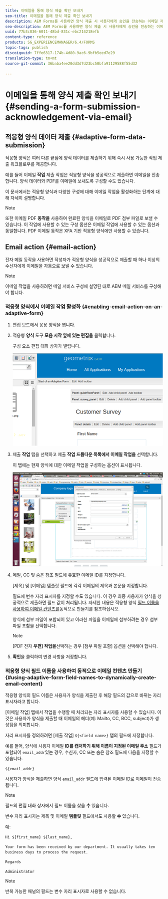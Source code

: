```yaml
---
title: 이메일을 통해 양식 제출 확인 보내기
seo-title: 이메일을 통해 양식 제출 확인 보내기
description: AEM Forms를 사용하면 양식 제출 시 사용자에게 승인을 전송하는 이메일 제출 작업을 구성할 수 있습니다.
seo-description: AEM Forms를 사용하면 양식 제출 시 사용자에게 승인을 전송하는 이메일 제출 작업을 구성할 수 있습니다.
uuid: 77b3c836-6011-48bd-831c-ebc214218efb
content-type: reference
products: SG_EXPERIENCEMANAGER/6.4/FORMS
topic-tags: publish
discoiquuid: 7ffe6317-174b-4d80-9ac6-9bfb5eed7e29
translation-type: tm+mt
source-git-commit: 36baba4ee20dd3d7d23bc50bfa91129588f55d32

---
```



# 이메일을 통해 양식 제출 확인 보내기 {#sending-a-form-submission-acknowledgement-via-email}

## 적응형 양식 데이터 제출 {#adaptive-form-data-submission}

적응형 양식은 여러 다른 끝점에 양식 데이터를 제출하기 위해 즉시 사용 가능한 작업 [](/help/forms/using/configuring-submit-actions.md) 제출 워크플로우를 제공합니다.

예를 들어 이메일 **작업** 제출 작업은 적응형 양식을 성공적으로 제출하면 이메일을 전송합니다. 양식 데이터와 PDF를 이메일에 보내도록 구성할 수도 있습니다.

이 문서에서는 적응형 양식과 다양한 구성에 대해 이메일 작업을 활성화하는 단계에 대해 자세히 설명합니다.

>[!NOTE]
>
>또한 이메일 PDF **동작을** 사용하여 완료된 양식을 이메일로 PDF 첨부 파일로 보낼 수 있습니다. 이 작업에 사용할 수 있는 구성 옵션은 이메일 작업에 사용할 수 있는 옵션과 동일합니다. PDF 이메일 동작은 XFA 기반 적응형 양식에만 사용할 수 있습니다.

## Email action {#email-action}

전자 메일 동작을 사용하면 작성자가 적응형 양식을 성공적으로 제출할 때 하나 이상의 수신자에게 이메일을 자동으로 보낼 수 있습니다.

>[!NOTE]
>
>이메일 작업을 사용하려면 메일 서비스 [](/help/sites-administering/notification.md#configuring-the-mail-service)구성에 설명된 대로 AEM 메일 서비스를 구성해야 합니다.

### 적응형 양식에서 이메일 작업 활성화 {#enabling-email-action-on-an-adaptive-form}

1. 편집 모드에서 응용 양식을 엽니다.

1. 적응형 **양식** 도구 **모음 시작 옆에 있는 편집을** 클릭합니다.

   구성 요소 편집 대화 상자가 열립니다.

   ![적응형 양식의 구성 요소 편집 대화 상자](assets/start_of_adp_form.png)

1. 제출 **작업** 탭을 선택하고 제출 **작업 드롭다운 목록에서 이메일 작업을** 선택합니다.

   이 탭에는 현재 양식에 대한 이메일 작업을 구성하는 옵션이 표시됩니다.

   ![작업 제출 탭](assets/dialog.png)

1. 메일, CC 및 숨은 참조 필드에 유효한 이메일 ID를 지정합니다.

   [제목] 및 [이메일] 템플릿 필드에 각각 이메일의 제목과 본문을 지정합니다.

   필드에 변수 자리 표시자를 지정할 수도 있습니다. 이 경우 최종 사용자가 양식을 성공적으로 제출하면 필드 값이 처리됩니다. 자세한 내용은 적응형 양식 [필드 이름을 사용하여 이메일 컨텐츠를](/help/forms/using/form-submission-receipt-via-email.md#p-using-adaptive-form-field-names-to-dynamically-create-email-content-p)동적으로 만들기를 참조하십시오.

   양식에 첨부 파일이 포함되어 있고 이러한 파일을 이메일에 첨부하려는 경우 첨부 파일 포함을 선택합니다.

   >[!NOTE]
   >
   >[PDF 전자 **우편] 작업을**&#x200B;선택하는 경우 [첨부 파일 포함] 옵션을 선택해야 합니다.

1. **확인**&#x200B;을 클릭하여 변경 사항을 저장합니다.

### 적응형 양식 필드 이름을 사용하여 동적으로 이메일 컨텐츠 만들기 {#using-adaptive-form-field-names-to-dynamically-create-email-content}

적응형 양식의 필드 이름은 사용자가 양식을 제출한 후 해당 필드의 값으로 바뀌는 자리 표시자라고 합니다.

[이메일 작업] 탭에서 작업을 수행할 때 처리되는 자리 표시자를 사용할 수 있습니다. 이것은 사용자가 양식을 제출할 때 이메일의 헤더(예: Mailto, CC, BCC, subject)가 생성됨을 의미합니다.

자리 표시자를 정의하려면 [제출 작업] `${<field name>}` 탭의 필드에 지정합니다.

예를 들어, 양식에 사용자 이메일 **ID를 캡처하기 위해 이름이 지정된 이메일 주소** 필드가 포함되어 `email_addr`있는 경우, 수신자, CC 또는 숨은 참조 필드에 다음을 지정할 수 있습니다.

`${email_addr}`

사용자가 양식을 제출하면 양식 `email_addr` 필드에 입력된 이메일 ID로 이메일이 전송됩니다.

>[!NOTE]
>
>필드의 편집 대화 상자에서 필드 이름을 찾을 **수** 있습니다.

변수 자리 표시자는 제목 및 이메일 **템플릿** 필드에서도 사용할 **수** 있습니다.

예:

`Hi ${first_name} ${last_name},`

`Your form has been received by our department. It usually takes ten business days to process the request.`

`Regards`

`Administrator`

>[!NOTE]
>
>반복 가능한 패널의 필드는 변수 자리 표시자로 사용할 수 없습니다.

